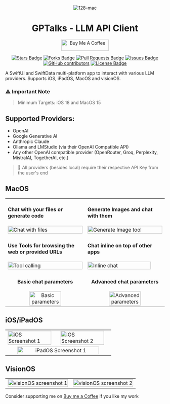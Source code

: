 <div align="center">

![128-mac](https://github.com/user-attachments/assets/a7102a49-3656-4ea1-8198-ee6f19379338)

# GPTalks - LLM API Client

<a href="https://www.buymeacoffee.com/SilverMarcs" target="_blank"><img src="https://cdn.buymeacoffee.com/buttons/v2/default-yellow.png" alt="Buy Me A Coffee" style="height: 35px !important;width: 150px !important;" ></a>

<a href="https://github.com/SilverMarcs/GPTalks/stargazers"><img src="https://img.shields.io/github/stars/SilverMarcs/GPTalks" alt="Stars Badge"/></a>
<a href="https://github.com/SilverMarcs/GPTalks/network/members"><img src="https://img.shields.io/github/forks/SilverMarcs/GPTalks" alt="Forks Badge"/></a>
<a href="https://github.com/SilverMarcs/GPTalks/pulls"><img src="https://img.shields.io/github/issues-pr/SilverMarcs/GPTalks?color=blue" alt="Pull Requests Badge"/></a>
<a href="https://github.com/SilverMarcs/GPTalks/issues"><img src="https://img.shields.io/github/issues/SilverMarcs/GPTalks?color=blue" alt="Issues Badge"/></a>
<a href="https://github.com/SilverMarcs/GPTalks/graphs/contributors"><img alt="GitHub contributors" src="https://img.shields.io/github/contributors/SilverMarcs/GPTalks?color=2b9348"/></a>
<a href="https://github.com/SilverMarcs/GPTalks/blob/master/LICENSE"><img src="https://img.shields.io/github/license/SilverMarcs/GPTalks?color=orange" alt="License Badge"/></a>

</div>

A SwiftUI and SwiftData multi-platform app to interact with various LLM providers.
Supports iOS, iPadOS, MacOS and visionOS.

### ⚠️ Important Note
> Minimum Targets: iOS 18 and MacOS 15

## Supported Providers:
- OpenAI
- Google Generative AI
- Anthropic Claude
- Ollama and LMStudio (via their OpenAI Compatible API)
- Any other OpenAI compatible provider (OpenRouter, Groq, Perplexity, MistralAI, TogetherAI, etc.)

> 🔑 All providers (besides local) require their respective API Key from the user's end

## MacOS

<table>
<tr>
<td width="50%">

#### Chat with your files or generate code
<img src="https://github.com/user-attachments/assets/4bbad8c6-653d-4dd8-a0ba-64dc7ae16810" width="100%" alt="Chat with files">

</td>
<td width="50%">

#### Generate Images and chat with them
<img src="https://github.com/user-attachments/assets/3698485f-d490-48cd-8f07-b6dd1ed511a1" width="100%" alt="Generate Image tool">

</td>
</tr>
<tr>
<td width="50%">

#### Use Tools for browsing the web or provided URLs
<img src="https://github.com/user-attachments/assets/a70cbfd8-baf0-49c4-a16d-3238ce3c3173" width="100%" alt="Tool calling">

</td>
<td width="50%">

#### Chat inline on top of other apps
<img src="https://github.com/user-attachments/assets/4332710c-5d93-4052-b9f1-96fb31a12302" width="92%" alt="Inline chat">

</td>
</tr>
<tr>
<td width="50%" align="center">

#### Basic chat parameters
<img src="https://github.com/user-attachments/assets/d6d27163-47a0-4282-8aef-a64909457a78" width="65%" alt="Basic parameters">

</td>
<td width="50%" align="center">

#### Advanced chat parameters
<img src="https://github.com/user-attachments/assets/0a0eff87-d98b-4ef3-81eb-cf0cc3b0c6d4" width="65%" alt="Advanced parameters">

</td>
</tr>
</table>


## iOS/iPadOS

<table>
<tr>
<td width="50%">

<img src="https://github.com/user-attachments/assets/30018995-99c8-4ba7-b3aa-7d4bc39bcd02" width="95%" alt="iOS Screenshot 1">

</td>
<td width="50%">

<img src="https://github.com/user-attachments/assets/b32d23c3-df96-4eed-96c1-b7460bc7bc7c" width="95%" alt="iOS Screenshot 2">

</td>
</tr>
<tr>
<td colspan="2" align="center">

<img src="https://github.com/user-attachments/assets/2ac734fe-5729-4c39-97ae-86880e1dbba0" width="90%" alt="iPadOS Screenshot 1">

</td>
</tr>
</table>

## VisionOS

<table>
<tr>
<td width="50%">

<img src="https://github.com/user-attachments/assets/dd1a2bb7-1c74-4a18-af51-6c2abc8be77e" width="100%" alt="visionOS screenshot 1">

</td>
<td width="50%">

<img src="https://github.com/user-attachments/assets/a3fd887e-b727-4def-a207-bc9a7182d4e1" width="100%" alt="visionOS screenshot 2">

</td>
</tr>
</table>

Consider supporting me on [Buy me a Coffee](https://buymeacoffee.com/silvermarcs) if you like my work
